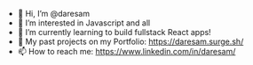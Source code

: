 - 👋 Hi, I’m @daresam
- 👀 I’m interested in Javascript and all
- 🌱 I’m currently learning to build fullstack React apps!
- 💼 My past projects on my Portfolio: https://daresam.surge.sh/
- 📫 How to reach me: https://www.linkedin.com/in/daresam/

<!---
daresam/daresam is a ✨ special ✨ repository because its `README.md` (this file) appears on your GitHub profile.
You can click the Preview link to take a look at your changes.
--->
